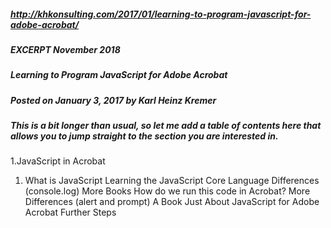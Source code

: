 ##### http://khkonsulting.com/2017/01/learning-to-program-javascript-for-adobe-acrobat/
##### EXCERPT November 2018
##### Learning to Program JavaScript for Adobe Acrobat
##### Posted on January 3, 2017 by Karl Heinz Kremer
##### This is a bit longer than usual, so let me add a table of contents here that allows you to jump straight to the section you are interested in.

1.JavaScript in Acrobat
1. What is JavaScript
Learning the JavaScript Core Language
Differences (console.log)
More Books
How do we run this code in Acrobat?
More Differences (alert and prompt)
A Book Just About JavaScript for Adobe Acrobat
Further Steps
